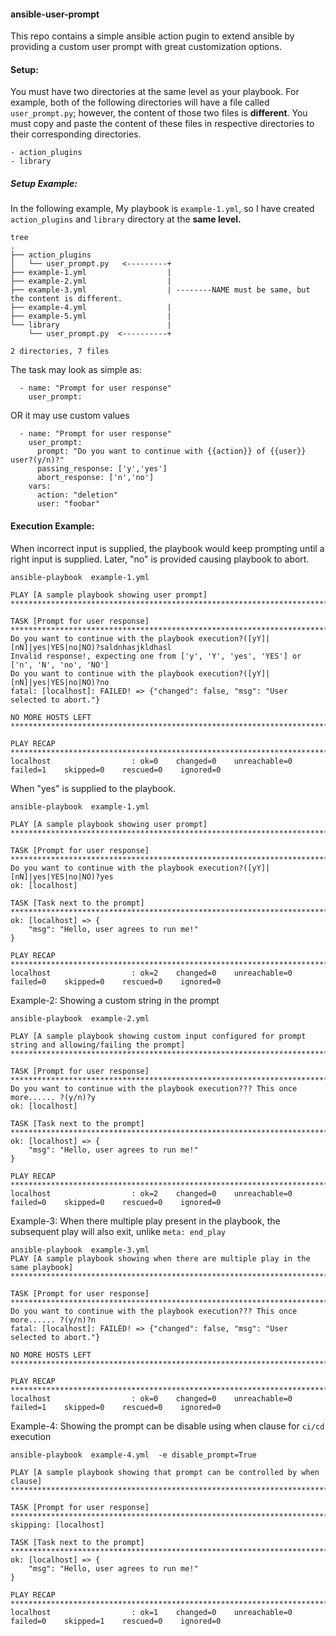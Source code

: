 #### ansible-user-prompt

This repo contains a simple ansible action pugin to extend ansible by providing a custom user prompt with great customization options. 

#### Setup:
You must have two directories at the same level as your playbook. For example, both of the following directories will have a file called `user_prompt.py`; however, the content of those two files is **different**.
You must copy and paste the content of these files in respective directories to their corresponding directories. 


````
- action_plugins
- library
````
##### Setup Example:
In the following example, My playbook is ````example-1.yml````, so I have created ````action_plugins```` and ````library```` directory at the ****same level.****

````
tree
.
├── action_plugins
│   └── user_prompt.py   <---------+
├── example-1.yml                  |
├── example-2.yml                  |
├── example-3.yml                  | --------NAME must be same, but the content is different.
├── example-4.yml                  |
├── example-5.yml                  |
└── library                        |
    └── user_prompt.py  <----------+

2 directories, 7 files
````


The task may look as simple as:
````
  - name: "Prompt for user response"
    user_prompt:
````

OR it may use custom values

````
  - name: "Prompt for user response"
    user_prompt:
      prompt: "Do you want to continue with {{action}} of {{user}} user?(y/n)?"
      passing_response: ['y','yes']
      abort_response: ['n','no']
    vars:
      action: "deletion"
      user: "foobar"
````
#### Execution Example:

When incorrect input is supplied, the playbook would keep prompting until a right input is supplied. Later, "no" is provided causing playbook to abort.
````
ansible-playbook  example-1.yml 

PLAY [A sample playbook showing user prompt] ****************************************************************************************************************************************************************************************

TASK [Prompt for user response] *****************************************************************************************************************************************************************************************************
Do you want to continue with the playbook execution?([yY]|[nN]|yes|YES|no|NO)?saldnhasjkldhasl
Invalid response!, expecting one from ['y', 'Y', 'yes', 'YES'] or ['n', 'N', 'no', 'NO']
Do you want to continue with the playbook execution?([yY]|[nN]|yes|YES|no|NO)?no
fatal: [localhost]: FAILED! => {"changed": false, "msg": "User selected to abort."}

NO MORE HOSTS LEFT ******************************************************************************************************************************************************************************************************************

PLAY RECAP **************************************************************************************************************************************************************************************************************************
localhost                  : ok=0    changed=0    unreachable=0    failed=1    skipped=0    rescued=0    ignored=0   

````
When "yes" is supplied to the playbook.

````
ansible-playbook  example-1.yml 

PLAY [A sample playbook showing user prompt] ****************************************************************************************************************************************************************************************

TASK [Prompt for user response] *****************************************************************************************************************************************************************************************************
Do you want to continue with the playbook execution?([yY]|[nN]|yes|YES|no|NO)?yes
ok: [localhost]

TASK [Task next to the prompt] ******************************************************************************************************************************************************************************************************
ok: [localhost] => {
    "msg": "Hello, user agrees to run me!"
}

PLAY RECAP **************************************************************************************************************************************************************************************************************************
localhost                  : ok=2    changed=0    unreachable=0    failed=0    skipped=0    rescued=0    ignored=0   

````

Example-2: Showing a custom string in the prompt
````
ansible-playbook  example-2.yml 

PLAY [A sample playbook showing custom input configured for prompt string and allowing/failing the prompt] **************************************************************************************************************************

TASK [Prompt for user response] *****************************************************************************************************************************************************************************************************
Do you want to continue with the playbook execution??? This once more...... ?(y/n)?y
ok: [localhost]

TASK [Task next to the prompt] ******************************************************************************************************************************************************************************************************
ok: [localhost] => {
    "msg": "Hello, user agrees to run me!"
}

PLAY RECAP **************************************************************************************************************************************************************************************************************************
localhost                  : ok=2    changed=0    unreachable=0    failed=0    skipped=0    rescued=0    ignored=0   
````

Example-3: When there multiple play present in the playbook, the subsequent play will also exit, unlike ````meta: end_play````

````
ansible-playbook  example-3.yml 
PLAY [A sample playbook showing when there are multiple play in the same playbook] **************************************************************************************************************************************************

TASK [Prompt for user response] *****************************************************************************************************************************************************************************************************
Do you want to continue with the playbook execution??? This once more...... ?(y/n)?n
fatal: [localhost]: FAILED! => {"changed": false, "msg": "User selected to abort."}

NO MORE HOSTS LEFT ******************************************************************************************************************************************************************************************************************

PLAY RECAP **************************************************************************************************************************************************************************************************************************
localhost                  : ok=0    changed=0    unreachable=0    failed=1    skipped=0    rescued=0    ignored=0   
````

Example-4: Showing the prompt can be disable using when clause for `ci/cd` execution

````
ansible-playbook  example-4.yml  -e disable_prompt=True

PLAY [A sample playbook showing that prompt can be controlled by when clause] *******************************************************************************************************************************************************

TASK [Prompt for user response] *****************************************************************************************************************************************************************************************************
skipping: [localhost]

TASK [Task next to the prompt] ******************************************************************************************************************************************************************************************************
ok: [localhost] => {
    "msg": "Hello, user agrees to run me!"
}

PLAY RECAP **************************************************************************************************************************************************************************************************************************
localhost                  : ok=1    changed=0    unreachable=0    failed=0    skipped=1    rescued=0    ignored=0   
````
